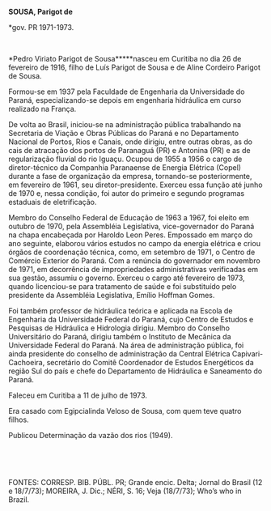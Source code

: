 **SOUSA, Parigot de**

\*gov. PR 1971-1973.

 

*Pedro Viriato Parigot de Sousa*****nasceu em Curitiba no dia 26 de
fevereiro de 1916, filho de Luís Parigot de Sousa e de Aline Cordeiro
Parigot de Sousa.

Formou-se em 1937 pela Faculdade de Engenharia da Universidade do
Paraná, especializando-se depois em engenharia hidráulica em curso
realizado na França.

De volta ao Brasil, iniciou-se na administração pública trabalhando na
Secretaria de Viação e Obras Públicas do Paraná e no Departamento
Nacional de Portos, Rios e Canais, onde dirigiu, entre outras obras, as
do cais de atracação dos portos de Paranaguá (PR) e Antonina (PR) e as
de regularização fluvial do rio Iguaçu. Ocupou de 1955 a 1956 o cargo de
diretor-técnico da Companhia Paranaense de Energia Elétrica (Copel)
durante a fase de organização da empresa, tornando-se posteriormente, em
fevereiro de 1961, seu diretor-presidente. Exerceu essa função até junho
de 1970 e, nessa condição, foi autor do primeiro e segundo programas
estaduais de eletrificação.

Membro do Conselho Federal de Educação de 1963 a 1967, foi eleito em
outubro de 1970, pela Assembléia Legislativa, vice-governador do Paraná
na chapa encabeçada por Haroldo Leon Peres. Empossado em março do ano
seguinte, elaborou vários estudos no campo da energia elétrica e criou
órgãos de coordenação técnica, como, em setembro de 1971, o Centro de
Comércio Exterior do Paraná. Com a renúncia do governador em novembro de
1971, em decorrência de impropriedades administrativas verificadas em
sua gestão, assumiu o governo. Exerceu o cargo até fevereiro de 1973,
quando licenciou-se para tratamento de saúde e foi substituído pelo
presidente da Assembléia Legislativa, Emílio Hoffman Gomes.

Foi também professor de hidráulica teórica e aplicada na Escola de
Engenharia da Universidade Federal do Paraná, cujo Centro de Estudos e
Pesquisas de Hidráulica e Hidrologia dirigiu. Membro do Conselho
Universitário do Paraná, dirigiu também o Instituto de Mecânica da
Universidade Federal do Paraná. Na área de administração pública, foi
ainda presidente do conselho de administração da Central Elétrica
Capivari-Cachoeira, secretário do Comitê Coordenador de Estudos
Energéticos da região Sul do país e chefe do Departamento de Hidráulica
e Saneamento do Paraná.

Faleceu em Curitiba a 11 de julho de 1973.

Era casado com Egipcialinda Veloso de Sousa, com quem teve quatro
filhos.

Publicou Determinação da vazão dos rios (1949).

 

 

FONTES: CORRESP. BIB. PÚBL. PR; Grande encic. Delta; Jornal do Brasil
(12 e 18/7/73); MOREIRA, J. Dic.; NÉRI, S. 16; Veja (18/7/73); Who’s who
in Brazil.

 

